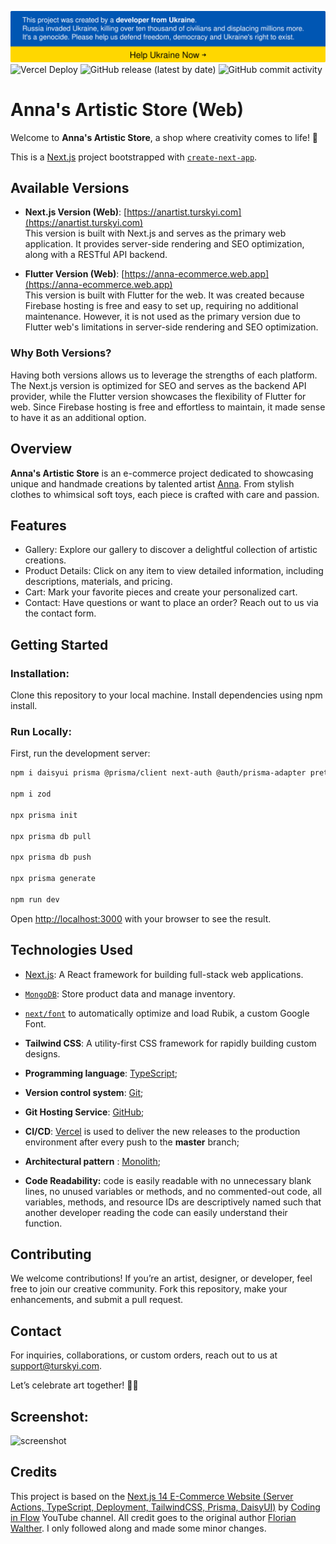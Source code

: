 [![Stand With Ukraine](https://raw.githubusercontent.com/vshymanskyy/StandWithUkraine/main/banner-direct-single.svg)](https://stand-with-ukraine.pp.ua)
![Vercel Deploy](https://therealsujitk-vercel-badge.vercel.app/?app=an-artist-art&style=plastic)
![GitHub release (latest by date)](https://img.shields.io/github/v/release/Turskyi/nextjs-ecommerce)
<img alt="GitHub commit activity" src="https://img.shields.io/github/commit-activity/m/Turskyi/nextjs-ecommerce">

# Anna's Artistic Store (Web)

Welcome to **Anna's Artistic Store**, a shop where creativity comes to life! 🎨

This is a [Next.js](https://nextjs.org/) project bootstrapped with
[`create-next-app`](https://github.com/vercel/next.js/tree/canary/packages/create-next-app).

## Available Versions

- **Next.js Version (Web)**:
  [https://anartist.turskyi.com](https://anartist.turskyi.com)  
   This version is built with Next.js and serves as the primary web application.
  It provides server-side rendering and SEO optimization, along with a RESTful
  API backend.

- **Flutter Version (Web)**:
  [https://anna-ecommerce.web.app](https://anna-ecommerce.web.app)  
   This version is built with Flutter for the web. It was created because
  Firebase hosting is free and easy to set up, requiring no additional
  maintenance. However, it is not used as the primary version due to Flutter
  web's limitations in server-side rendering and SEO optimization.

### Why Both Versions?

Having both versions allows us to leverage the strengths of each platform. The
Next.js version is optimized for SEO and serves as the backend API provider,
while the Flutter version showcases the flexibility of Flutter for web.
Since Firebase hosting is free and effortless to maintain, it made sense to have
it as an additional option.

## Overview

**Anna's Artistic Store** is an e-commerce project dedicated to showcasing
unique and handmade creations by talented artist
[Anna](https://www.instagram.com/anartistart).
From stylish clothes to whimsical soft toys, each piece is crafted with care and passion.

## Features

- Gallery: Explore our gallery to discover a delightful collection of artistic
  creations.
- Product Details: Click on any item to view detailed information, including
  descriptions, materials, and pricing.
- Cart: Mark your favorite pieces and create your personalized cart.
- Contact: Have questions or want to place an order?
  Reach out to us via the contact form.

## Getting Started

### Installation:

Clone this repository to your local machine.
Install dependencies using npm install.

### Run Locally:

First, run the development server:

```bash
npm i daisyui prisma @prisma/client next-auth @auth/prisma-adapter prettier eslint-config-prettier prettier-plugin-tailwindcss

npm i zod

npx prisma init

npx prisma db pull

npx prisma db push

npx prisma generate

npm run dev

```

Open [http://localhost:3000](http://localhost:3000) with your browser to see the
result.

## Technologies Used

- [Next.js](https://nextjs.org/): A React framework for building full-stack web
  applications.

- [`MongoDB`](https://www.mongodb.com/): Store product data and manage
  inventory.

- [`next/font`](https://nextjs.org/docs/basic-features/font-optimization) to
  automatically optimize and load Rubik, a custom Google Font.

- **Tailwind CSS**: A utility-first CSS framework for rapidly building custom
  designs.

- **Programming language**: [TypeScript](https://www.typescriptlang.org);

- **Version control system**: [Git](https://git-scm.com);

- **Git Hosting Service**: [GitHub](https://github.com);

- **CI/CD**: [Vercel](https://vercel.com/features/previews) is used to
  deliver the new releases to the production environment after every push to the
  **master** branch;

- **Architectural pattern** :
  [Monolith](https://learn.microsoft.com/en-us/dotnet/architecture/modern-web-apps-azure/common-web-application-architectures#all-in-one-applications);

- **Code Readability:** code is easily readable with no unnecessary blank lines,
  no unused variables or methods, and no commented-out code, all variables,
  methods, and resource IDs are descriptively named such that another developer
  reading the code can easily understand their function.

## Contributing

We welcome contributions!
If you’re an artist, designer, or developer, feel free to join our creative
community.
Fork this repository, make your enhancements, and submit a pull request.

## Contact

For inquiries, collaborations, or custom orders, reach out to us at
support@turskyi.com.

Let’s celebrate art together! 🌟🎨

## Screenshot:

<!--suppress CheckImageSize -->
<img src="screenshots/Web-Screenshot-2024-04-14.png" width="700"  alt="screenshot">

## Credits

This project is based on the
[Next.js 14 E-Commerce Website (Server Actions, TypeScript, Deployment, TailwindCSS, Prisma, DaisyUI)](https://youtu.be/AaiijESQH5o?si=2Bxmsw5_tHhQ6gEN)
by [Coding in Flow](https://github.com/codinginflow) YouTube channel.
All credit goes to the original author
[Florian Walther](https://github.com/florianwalther-private).
I only followed along and made some minor changes.
